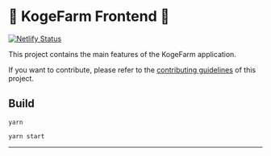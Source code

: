 # 🦥 KogeFarm Frontend 🦥

[![Netlify Status](https://api.netlify.com/api/v1/badges/7bebf1a3-be7b-4165-afd1-446256acd5e3/deploy-status)](https://app.netlify.com/sites/pancake-prod/deploys)

This project contains the main features of the KogeFarm application.

If you want to contribute, please refer to the [contributing guidelines](./CONTRIBUTING.md) of this project.

## Build

`yarn`

`yarn start`

--------------------
